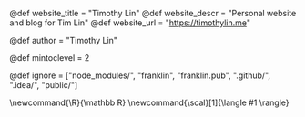 <!--
Add here global page variables to use throughout your
website.
The website_* must be defined for the RSS to work
-->
@def website_title = "Timothy Lin"
@def website_descr = "Personal website and blog for Tim Lin"
@def website_url   = "https://timothylin.me"

@def author = "Timothy Lin"

@def mintoclevel = 2

<!--
Add here files or directories that should be ignored by Franklin, otherwise
these files might be copied and, if markdown, processed by Franklin which
you might not want. Indicate directories by ending the name with a `/`.
-->
@def ignore = ["node_modules/", "franklin", "franklin.pub", ".github/", ".idea/", "public/"]

<!--
Add here global latex commands to use throughout your
pages. It can be math commands but does not need to be.
For instance:
* \newcommand{\phrase}{This is a long phrase to copy.}
-->
\newcommand{\R}{\mathbb R}
\newcommand{\scal}[1]{\langle #1 \rangle}

